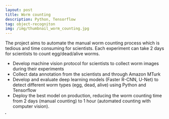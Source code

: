 ```yaml
---
layout: post
title: Worm counting
description: Python, Tensorflow
tag: object-recogniton
img: /img/thumbnail_worm_counting.jpg
---
```


The project aims to automate the manual worm counting process which is tedious and time consuming for scientists. Each experiment can take 2 days for scientists to count egg/dead/alive worms.
- Develop machine vision protocol for scientists to collect worm images during their experiments
- Collect data annotation from the scientists and through Amazon MTurk
- Develop and evaluate deep learning models (Faster R-CNN, U-Net) to detect different worm types (egg, dead, alive) using Python and Tensorflow
- Deploy the best model on production, reducing the worm counting time from 2 days (manual counting) to 1 hour (automated counting with computer vision).

<div>
	<img class="col caption" src="{{ site.baseurl }}/img/worm_counting.jpg" alt="" title="Worm Counting" border="1"/>
</div>